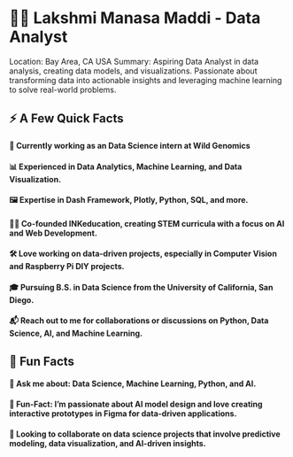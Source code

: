 
# 👩‍💻 Lakshmi Manasa Maddi - Data Analyst
Location: Bay Area, CA USA 
Summary: Aspiring Data Analyst in data analysis, creating data models, and visualizations. Passionate about transforming data into actionable insights and leveraging machine learning to solve real-world problems.

## ⚡️ A Few Quick Facts
#### 🔭 Currently working as an Data Science intern at Wild Genomics
#### 📊 Experienced in Data Analytics, Machine Learning, and Data Visualization.
#### 🖼 Expertise in Dash Framework, Plotly, Python, SQL, and more.
#### 👩‍🏫 Co-founded INKeducation, creating STEM curricula with a focus on AI and Web Development.
#### 🛠 Love working on data-driven projects, especially in Computer Vision and Raspberry Pi DIY projects.
#### 🎓 Pursuing B.S. in Data Science from the University of California, San Diego.
#### 📬 Reach out to me for collaborations or discussions on Python, Data Science, AI, and Machine Learning.

## 🎉 Fun Facts
#### 💬 Ask me about: Data Science, Machine Learning, Python, and AI.
#### 🎉 Fun-Fact: I’m passionate about AI model design and love creating interactive prototypes in Figma for data-driven applications.
#### 👯 Looking to collaborate on data science projects that involve predictive modeling, data visualization, and AI-driven insights.




<!--
**ManasaMaddi05/ManasaMaddi05** is a ✨ _special_ ✨ repository because its `README.md` (this file) appears on your GitHub profile.

Here are some ideas to get you started:

- 🔭 I’m currently working on ...
- 🌱 I’m currently learning ...
- 👯 I’m looking to collaborate on ...
- 🤔 I’m looking for help with ...
- 💬 Ask me about ...
- 📫 How to reach me: ...
- 😄 Pronouns: ...
- ⚡ Fun fact: ...
-->
